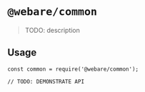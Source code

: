 # `@webare/common`

> TODO: description

## Usage

```
const common = require('@webare/common');

// TODO: DEMONSTRATE API
```
